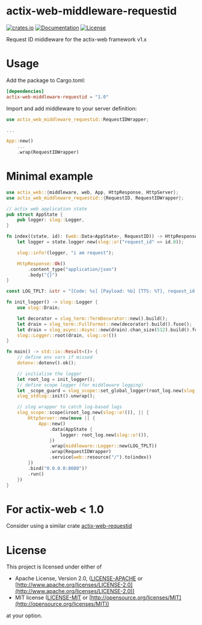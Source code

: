 # actix-web-middleware-requestid

[![crates.io](https://img.shields.io/crates/v/actix-web-middleware-requestid.svg)](https://crates.io/crates/actix-web-middleware-requestid)
[![Documentation](https://docs.rs/actix-web-middleware-requestid/badge.svg)](https://docs.rs/actix-web-middleware-requestid)
[![License](https://img.shields.io/crates/l/actix-web-middleware-requestid.svg)](https://github.com/tonkonogov/actix-web-middleware-requestid#license)

Request ID middleware for the actix-web framework v1.x

# Usage

Add the package to Cargo.toml:

```toml
[dependencies]
actix-web-middleware-requestid = "1.0"
```

Import and add middleware to your server definition:

```rust
use actix_web_middleware_requestid::RequestIDWrapper;

...

App::new()
    ...
    .wrap(RequestIDWrapper)
```

# Minimal example

```rust
use actix_web::{middleware, web, App, HttpResponse, HttpServer};
use actix_web_middleware_requestid::{RequestID, RequestIDWrapper};

// actix web application state
pub struct AppState {
    pub logger: slog::Logger,
}

fn index((state, id): (web::Data<AppState>, RequestID)) -> HttpResponse {
    let logger = state.logger.new(slog::o!("request_id" => id.0));

    slog::info!(logger, "i am request");

    HttpResponse::Ok()
        .content_type("application/json")
        .body("{}")
}

const LOG_TPLT: &str = "[Code: %s] [Payload: %b] [TTS: %T], request_id: %{x-request-id}i";

fn init_logger() -> slog::Logger {
    use slog::Drain;

    let decorator = slog_term::TermDecorator::new().build();
    let drain = slog_term::FullFormat::new(decorator).build().fuse();
    let drain = slog_async::Async::new(drain).chan_size(512).build().fuse();
    slog::Logger::root(drain, slog::o!())
}

fn main() -> std::io::Result<()> {
    // define env vars if missed
    dotenv::dotenv().ok();

    // initialise the logger
    let root_log = init_logger();
    // define scope logger (for middleware logging)
    let _scope_guard = slog_scope::set_global_logger(root_log.new(slog::o!()));
    slog_stdlog::init().unwrap();

    // slog wrapper to catch log-based logs
    slog_scope::scope(&root_log.new(slog::o!()), || {
        HttpServer::new(move || {
            App::new()
                .data(AppState {
                    logger: root_log.new(slog::o!()),
                })
                .wrap(middleware::Logger::new(LOG_TPLT))
                .wrap(RequestIDWrapper)
                .service(web::resource("/").to(index))
        })
        .bind("0.0.0.0:8080")?
        .run()
    })
}
```

# For actix-web < 1.0

Consider using a similar crate [actix-web-requestid](https://crates.io/crates/actix-web-requestid)

# License

This project is licensed under either of

* Apache License, Version 2.0, ([LICENSE-APACHE](LICENSE-APACHE) or [http://www.apache.org/licenses/LICENSE-2.0](http://www.apache.org/licenses/LICENSE-2.0))
* MIT license ([LICENSE-MIT](LICENSE-MIT) or [http://opensource.org/licenses/MIT](http://opensource.org/licenses/MIT))

at your option.
